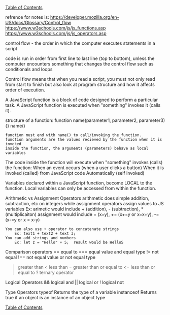 [Table of Contents](https://github.com/jon-gitter/reading-notes/blob/main/README.md)

refrence for notes is: https://developer.mozilla.org/en-US/docs/Glossary/Control_flow
https://www.w3schools.com/js/js_functions.asp
https://www.w3schools.com/js/js_operators.asp

control flow - the order in which the computer executes statements in a script

code is run in order from first line to last line (top to bottom), unless the computer encounters something that changes the control flow such as conditionals and loops

Control flow means that when you read a script, you must not only read from start to finish but also look at program structure and how it affects order of execution.

A JavaScript function is a block of code designed to perform a particular task.
A JavaScript function is executed when "something" invokes it (calls it).

structure of a function:
    function name(parameter1, parameter2, parameter3){}
    name()

    function must end with name() to call/invoking the function.
    function arguments are the values recieved by the function when it is invoked
    inside the function, the arguments (parameters) behave as local variables

The code inside the function will execute when "something" invokes (calls) the function:
When an event occurs (when a user clicks a button)
When it is invoked (called) from JavaScript code
Automatically (self invoked)

Variables declared within a JavaScript function, become LOCAL to the function.
Local variables can only be accessed from within the function.

Arithmetic vs Assignment Operators
    arithmetic does simple addition, subtraction, etc on integers while assignment operators assign values to JS variables
    Ex: arimetic would include + (addition), - (subtraction), * (multiplicaiton)
        assignment would include = (x=y), += (x+=y or x=x+y), -= (x-=y or x = x-y)

    You can also use + operator to concatenate strings
        Ex: text1 + text2 + text 3;
    You can add strings and numbers
        Ex: let z = "Hello" + 5;  result would be Hello5

Comparison operators 
==	equal to
===	equal value and equal type
!=	not equal
!==	not equal value or not equal type
>	greater than
<	less than
>=	greater than or equal to
<=	less than or equal to
?	ternary operator

Logical Operators
&&	logical and
||	logical or
!	logical not

Type Operators
typeof	Returns the type of a variable
instanceof	Returns true if an object is an instance of an object type

[Table of Contents](https://github.com/jon-gitter/reading-notes/blob/main/README.md)